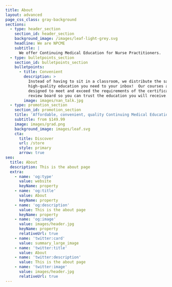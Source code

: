 ```yaml
---
title: About
layout: advanced
page_css_class: gray-background
sections:
  - type: header_section
    section_id: header_section
    background_image: /images/leaf-light-grey.svg
    headline: We are NPCME
    subtitle: |
      We offer Continuing Medical Education for Nurse Practitioners.
  - type: bulletpoints_section
    section_id: bulletpoints_section
    bulletpoints:
      - title: Convenient
        description: >
          Instead of having to sit in a classroom, we distribute the same
          high-quality education you need to your inbox!  Our courses are
          designed to meet and exceed the requirements of the certification
          review board so you can trust the education you will receive.
        image: images/nan_talk.jpg
  - type: promotion_section
    section_id: promotion_section
    title: 'Affordable, convenient, quality Continuing Medical Education.'
    subtitle: from $149.99
    image: images/grad.png
    background_image: images/leaf.svg
    cta:
      title: Discover
      url: /store
      style: primary
      arrow: true
seo:
  title: About
  description: This is the about page
  extra:
    - name: 'og:type'
      value: website
      keyName: property
    - name: 'og:title'
      value: About
      keyName: property
    - name: 'og:description'
      value: This is the about page
      keyName: property
    - name: 'og:image'
      value: images/header.jpg
      keyName: property
      relativeUrl: true
    - name: 'twitter:card'
      value: summary_large_image
    - name: 'twitter:title'
      value: About
    - name: 'twitter:description'
      value: This is the about page
    - name: 'twitter:image'
      value: images/header.jpg
      relativeUrl: true
---
```

